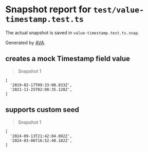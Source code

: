 # Snapshot report for `test/value-timestamp.test.ts`

The actual snapshot is saved in `value-timestamp.test.ts.snap`.

Generated by [AVA](https://avajs.dev).

## creates a mock Timestamp field value

> Snapshot 1

    [
      '2019-02-17T09:33:00.833Z',
      '2021-11-25T02:00:35.128Z',
    ]

## supports custom seed

> Snapshot 1

    [
      '2024-09-13T21:42:04.892Z',
      '2024-03-06T16:52:40.182Z',
    ]

